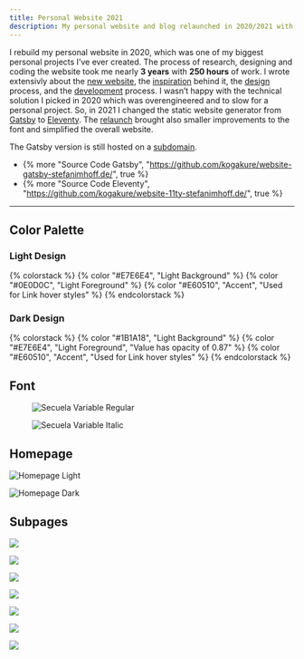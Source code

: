 ```yaml
---
title: Personal Website 2021
description: My personal website and blog relaunched in 2020/2021 with Eleventy.
---
```


I rebuild my personal website in 2020, which was one of my biggest personal projects I’ve ever created. The process of research, designing and coding the website took me nearly **3 years** with **250 hours** of work. I wrote extensivly about the [new website](/new-website-2020/), the [inspiration](/new-website-2020-inspiration/) behind it, the [design](/new-website-2020-design/) process, and the [development](/new-website-2020-development/) process. I wasn’t happy with the technical solution I picked in 2020 which was overengineered and to slow for a personal project. So, in 2021 I changed the static website generator from [Gatsby](https://www.gatsbyjs.org/) to [Eleventy](https://www.11ty.dev/). The [relaunch](http://localhost:8080/new-website-2021/) brought also smaller improvements to the font and simplified the overall website.

The Gatsby version is still hosted on a [subdomain](https://v3.stefanimhoff.de/).

- {% more "Source Code Gatsby", "https://github.com/kogakure/website-gatsby-stefanimhoff.de/", true %}
- {% more "Source Code Eleventy", "https://github.com/kogakure/website-11ty-stefanimhoff.de/", true %}

---

## Color Palette

### Light Design

{% colorstack %}
{% color "#E7E6E4", "Light Background" %}
{% color "#0E0D0C", "Light Foreground" %}
{% color "#E60510", "Accent", "Used for Link hover styles" %}
{% endcolorstack %}

### Dark Design

{% colorstack %}
{% color "#1B1A18", "Light Background" %}
{% color "#E7E6E4", "Light Foreground", "Value has opacity of 0.87" %}
{% color "#E60510", "Accent", "Used for Link hover styles" %}
{% endcolorstack %}

## Font

<figure class="light image-shadow">

![Secuela Variable Regular](./images/secuela-variable-regular.svg)

</figure>

<figure class="light image-shadow">

![Secuela Variable Italic](./images/secuela-variable-italic.svg)

</figure>

## Homepage

![Homepage Light](./images/stefanimhoff-v4-homepage.jpg)

![Homepage Dark](./images/stefanimhoff-v4-homepage-dark.jpg)

## Subpages

![](./images/stefanimhoff-v4-about.jpg)

<div class="projects-detail-medium">

![](./images/stefanimhoff-v4-journal.jpg)

![](./images/stefanimhoff-v4-essay.jpg)

</div>

![](./images/stefanimhoff-v4-haiku.jpg)

![](./images/stefanimhoff-v4-haiku-detail.jpg)

<div class="projects-detail-medium">

![](./images/stefanimhoff-v4-sketchnotes.jpg)

![](./images/stefanimhoff-v4-colors-of-japan.jpg)

</div>
